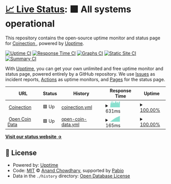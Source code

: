 # [📈 Live Status](https://Coinection.github.io/Uptime): <!--live status--> **🟩 All systems operational**

This repository contains the open-source uptime monitor and status page for [Coinection ](https://coinection.eu), powered by [Upptime](https://github.com/upptime/upptime).

[![Uptime CI](https://github.com/Coinection/Uptime/workflows/Uptime%20CI/badge.svg)](https://github.com/Coinection/Uptime/actions?query=workflow%3A%22Uptime+CI%22)
[![Response Time CI](https://github.com/Coinection/Uptime/workflows/Response%20Time%20CI/badge.svg)](https://github.com/Coinection/Uptime/actions?query=workflow%3A%22Response+Time+CI%22)
[![Graphs CI](https://github.com/Coinection/Uptime/workflows/Graphs%20CI/badge.svg)](https://github.com/Coinection/Uptime/actions?query=workflow%3A%22Graphs+CI%22)
[![Static Site CI](https://github.com/Coinection/Uptime/workflows/Static%20Site%20CI/badge.svg)](https://github.com/Coinection/Uptime/actions?query=workflow%3A%22Static+Site+CI%22)
[![Summary CI](https://github.com/Coinection/Uptime/workflows/Summary%20CI/badge.svg)](https://github.com/Coinection/Uptime/actions?query=workflow%3A%22Summary+CI%22)

With [Upptime](https://upptime.js.org), you can get your own unlimited and free uptime monitor and status page, powered entirely by a GitHub repository. We use [Issues](https://github.com/Coinection/Uptime/issues) as incident reports, [Actions](https://github.com/Coinection/Uptime/actions) as uptime monitors, and [Pages](https://Coinection.github.io/Uptime) for the status page.

<!--start: status pages-->
<!-- This summary is generated by Upptime (https://github.com/upptime/upptime) -->
<!-- Do not edit this manually, your changes will be overwritten -->
<!-- prettier-ignore -->
| URL | Status | History | Response Time | Uptime |
| --- | ------ | ------- | ------------- | ------ |
| <img alt="" src="https://coinection.eu/logo.svg" height="13"> [Coinection](https://coinection.eu) | 🟩 Up | [coinection.yml](https://github.com/Coinection/Uptime/commits/HEAD/history/coinection.yml) | <details><summary><img alt="Response time graph" src="./graphs/coinection/response-time-week.png" height="20"> 631ms</summary><br><a href="https://Coinection.github.io/Uptime/history/coinection"><img alt="Response time 631" src="https://img.shields.io/endpoint?url=https%3A%2F%2Fraw.githubusercontent.com%2FCoinection%2FUptime%2FHEAD%2Fapi%2Fcoinection%2Fresponse-time.json"></a><br><a href="https://Coinection.github.io/Uptime/history/coinection"><img alt="24-hour response time 631" src="https://img.shields.io/endpoint?url=https%3A%2F%2Fraw.githubusercontent.com%2FCoinection%2FUptime%2FHEAD%2Fapi%2Fcoinection%2Fresponse-time-day.json"></a><br><a href="https://Coinection.github.io/Uptime/history/coinection"><img alt="7-day response time 631" src="https://img.shields.io/endpoint?url=https%3A%2F%2Fraw.githubusercontent.com%2FCoinection%2FUptime%2FHEAD%2Fapi%2Fcoinection%2Fresponse-time-week.json"></a><br><a href="https://Coinection.github.io/Uptime/history/coinection"><img alt="30-day response time 631" src="https://img.shields.io/endpoint?url=https%3A%2F%2Fraw.githubusercontent.com%2FCoinection%2FUptime%2FHEAD%2Fapi%2Fcoinection%2Fresponse-time-month.json"></a><br><a href="https://Coinection.github.io/Uptime/history/coinection"><img alt="1-year response time 631" src="https://img.shields.io/endpoint?url=https%3A%2F%2Fraw.githubusercontent.com%2FCoinection%2FUptime%2FHEAD%2Fapi%2Fcoinection%2Fresponse-time-year.json"></a></details> | <details><summary><a href="https://Coinection.github.io/Uptime/history/coinection">100.00%</a></summary><a href="https://Coinection.github.io/Uptime/history/coinection"><img alt="All-time uptime 100.00%" src="https://img.shields.io/endpoint?url=https%3A%2F%2Fraw.githubusercontent.com%2FCoinection%2FUptime%2FHEAD%2Fapi%2Fcoinection%2Fuptime.json"></a><br><a href="https://Coinection.github.io/Uptime/history/coinection"><img alt="24-hour uptime 100.00%" src="https://img.shields.io/endpoint?url=https%3A%2F%2Fraw.githubusercontent.com%2FCoinection%2FUptime%2FHEAD%2Fapi%2Fcoinection%2Fuptime-day.json"></a><br><a href="https://Coinection.github.io/Uptime/history/coinection"><img alt="7-day uptime 100.00%" src="https://img.shields.io/endpoint?url=https%3A%2F%2Fraw.githubusercontent.com%2FCoinection%2FUptime%2FHEAD%2Fapi%2Fcoinection%2Fuptime-week.json"></a><br><a href="https://Coinection.github.io/Uptime/history/coinection"><img alt="30-day uptime 100.00%" src="https://img.shields.io/endpoint?url=https%3A%2F%2Fraw.githubusercontent.com%2FCoinection%2FUptime%2FHEAD%2Fapi%2Fcoinection%2Fuptime-month.json"></a><br><a href="https://Coinection.github.io/Uptime/history/coinection"><img alt="1-year uptime 100.00%" src="https://img.shields.io/endpoint?url=https%3A%2F%2Fraw.githubusercontent.com%2FCoinection%2FUptime%2FHEAD%2Fapi%2Fcoinection%2Fuptime-year.json"></a></details>
| <img alt="" src="https://coinection.eu/logo.svg" height="13"> [Open Coin Data](https://coinection.github.io/Open-Coin-Data/) | 🟩 Up | [open-coin-data.yml](https://github.com/Coinection/Uptime/commits/HEAD/history/open-coin-data.yml) | <details><summary><img alt="Response time graph" src="./graphs/open-coin-data/response-time-week.png" height="20"> 165ms</summary><br><a href="https://Coinection.github.io/Uptime/history/open-coin-data"><img alt="Response time 165" src="https://img.shields.io/endpoint?url=https%3A%2F%2Fraw.githubusercontent.com%2FCoinection%2FUptime%2FHEAD%2Fapi%2Fopen-coin-data%2Fresponse-time.json"></a><br><a href="https://Coinection.github.io/Uptime/history/open-coin-data"><img alt="24-hour response time 165" src="https://img.shields.io/endpoint?url=https%3A%2F%2Fraw.githubusercontent.com%2FCoinection%2FUptime%2FHEAD%2Fapi%2Fopen-coin-data%2Fresponse-time-day.json"></a><br><a href="https://Coinection.github.io/Uptime/history/open-coin-data"><img alt="7-day response time 165" src="https://img.shields.io/endpoint?url=https%3A%2F%2Fraw.githubusercontent.com%2FCoinection%2FUptime%2FHEAD%2Fapi%2Fopen-coin-data%2Fresponse-time-week.json"></a><br><a href="https://Coinection.github.io/Uptime/history/open-coin-data"><img alt="30-day response time 165" src="https://img.shields.io/endpoint?url=https%3A%2F%2Fraw.githubusercontent.com%2FCoinection%2FUptime%2FHEAD%2Fapi%2Fopen-coin-data%2Fresponse-time-month.json"></a><br><a href="https://Coinection.github.io/Uptime/history/open-coin-data"><img alt="1-year response time 165" src="https://img.shields.io/endpoint?url=https%3A%2F%2Fraw.githubusercontent.com%2FCoinection%2FUptime%2FHEAD%2Fapi%2Fopen-coin-data%2Fresponse-time-year.json"></a></details> | <details><summary><a href="https://Coinection.github.io/Uptime/history/open-coin-data">100.00%</a></summary><a href="https://Coinection.github.io/Uptime/history/open-coin-data"><img alt="All-time uptime 100.00%" src="https://img.shields.io/endpoint?url=https%3A%2F%2Fraw.githubusercontent.com%2FCoinection%2FUptime%2FHEAD%2Fapi%2Fopen-coin-data%2Fuptime.json"></a><br><a href="https://Coinection.github.io/Uptime/history/open-coin-data"><img alt="24-hour uptime 100.00%" src="https://img.shields.io/endpoint?url=https%3A%2F%2Fraw.githubusercontent.com%2FCoinection%2FUptime%2FHEAD%2Fapi%2Fopen-coin-data%2Fuptime-day.json"></a><br><a href="https://Coinection.github.io/Uptime/history/open-coin-data"><img alt="7-day uptime 100.00%" src="https://img.shields.io/endpoint?url=https%3A%2F%2Fraw.githubusercontent.com%2FCoinection%2FUptime%2FHEAD%2Fapi%2Fopen-coin-data%2Fuptime-week.json"></a><br><a href="https://Coinection.github.io/Uptime/history/open-coin-data"><img alt="30-day uptime 100.00%" src="https://img.shields.io/endpoint?url=https%3A%2F%2Fraw.githubusercontent.com%2FCoinection%2FUptime%2FHEAD%2Fapi%2Fopen-coin-data%2Fuptime-month.json"></a><br><a href="https://Coinection.github.io/Uptime/history/open-coin-data"><img alt="1-year uptime 100.00%" src="https://img.shields.io/endpoint?url=https%3A%2F%2Fraw.githubusercontent.com%2FCoinection%2FUptime%2FHEAD%2Fapi%2Fopen-coin-data%2Fuptime-year.json"></a></details>

<!--end: status pages-->

[**Visit our status website →**](https://Coinection.github.io/Uptime)

## 📄 License

- Powered by: [Upptime](https://github.com/upptime/upptime)
- Code: [MIT](./LICENSE) © [Anand Chowdhary](https://anandchowdhary.com), supported by [Pabio](https://pabio.com)
- Data in the `./history` directory: [Open Database License](https://opendatacommons.org/licenses/odbl/1-0/)
